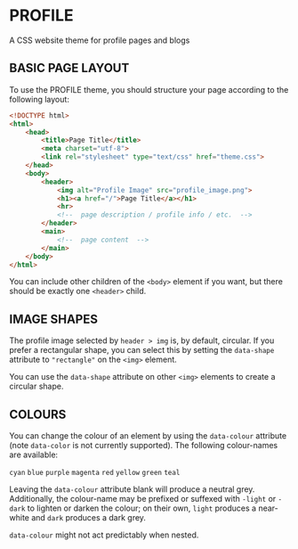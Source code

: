 # PROFILE

A CSS website theme for profile pages and blogs

## BASIC PAGE LAYOUT

To use the PROFILE theme, you should structure your page according to the following layout:

```html
<!DOCTYPE html>
<html>
    <head>
        <title>Page Title</title>
        <meta charset="utf-8">
        <link rel="stylesheet" type="text/css" href="theme.css">
    </head>
    <body>
        <header>
            <img alt="Profile Image" src="profile_image.png">
            <h1><a href="/">Page Title</a></h1>
            <hr>
            <!--  page description / profile info / etc.  -->
        </header>
        <main>
            <!--  page content  -->
        </main>
    </body>
</html>
```

You can include other children of the `<body>` element if you want, but there should be exactly one `<header>` child.

## IMAGE SHAPES

The profile image selected by `header > img` is, by default, circular. If you prefer a rectangular shape, you can select this by setting the `data-shape` attribute to `"rectangle"` on the `<img>` element.

You can use the `data-shape` attribute on other `<img>` elements to create a circular shape.

## COLOURS

You can change the colour of an element by using the `data-colour` attribute (note `data-color` is not currently supported). The following colour-names are available:

`cyan` `blue` `purple` `magenta` `red` `yellow` `green` `teal`

Leaving the `data-colour` attribute blank will produce a neutral grey. Additionally, the colour-name may be prefixed or suffexed with `-light` or `-dark` to lighten or darken the colour; on their own, `light` produces a near-white and `dark` produces a dark grey.

`data-colour` might not act predictably when nested.
